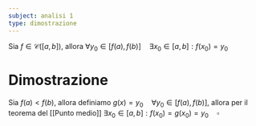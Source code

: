 ```yaml
---
subject: analisi 1
type: dimostrazione
---
```

Sia $f\in\mathcal{C}([a,b])$, allora $\forall y_0\in[f(a),f(b)]\quad\exists x_0\in[a,b]:f(x_0)=y_0$
# Dimostrazione
Sia $f(a)<f(b)$, allora definiamo $g(x)=y_0\quad\forall y_0\in[f(a),f(b)]$, allora per il teorema del [[Punto medio]] $\exists x_0\in[a,b]:f(x_0)=g(x_0)=y_0\quad\square$